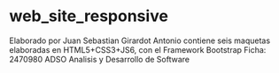 # web_site_responsive
Elaborado por Juan Sebastian Girardot Antonio
contiene seis maquetas elaboradas en HTML5+CSS3+JS6, con el Framework Bootstrap
Ficha: 2470980 ADSO  Analisis y Desarrollo de Software
